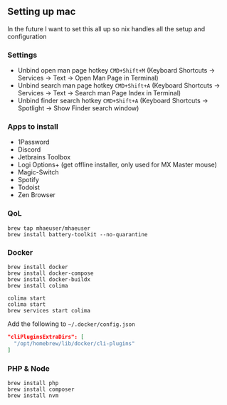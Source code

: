 ## Setting up mac

In the future I want to set this all up so nix handles all the setup and configuration

### Settings

- Unbind open man page hotkey `CMD+Shift+M` (Keyboard Shortcuts -> Services -> Text -> Open Man Page in Terminal)
- Unbind search man page hotkey `CMD+Shift+A` (Keyboard Shortcuts -> Services -> Text -> Search man Page Index in Terminal)
- Unbind finder search hotkey `CMD+Shift+A` (Keyboard Shortcuts -> Spotlight -> Show Finder search window)

### Apps to install

- 1Password
- Discord
- Jetbrains Toolbox
- Logi Options+ (get offline installer, only used for MX Master mouse)
- Magic-Switch
- Spotify
- Todoist
- Zen Browser


### QoL

```shell
brew tap mhaeuser/mhaeuser
brew install battery-toolkit --no-quarantine
```

### Docker

```shell
brew install docker
brew install docker-compose
brew install docker-buildx
brew install colima

colima start
colima start
brew services start colima

```

Add the following to `~/.docker/config.json`
```json
"cliPluginsExtraDirs": [
  "/opt/homebrew/lib/docker/cli-plugins"
]
```


### PHP & Node

```shell
brew install php
brew install composer
brew install nvm
```
